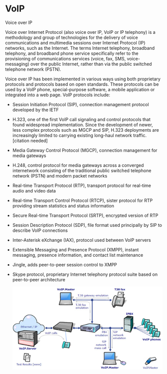 # VoIP


Voice over IP

Voice over Internet Protocol (also voice over IP, VoIP or IP telephony)
is a methodology and group of technologies for the delivery of voice
communications and multimedia sessions over Internet Protocol (IP)
networks, such as the Internet. The terms Internet telephony, broadband
telephony, and broadband phone service specifically refer to the
provisioning of communications services (voice, fax, SMS,
voice-messaging) over the public Internet, rather than via the public
switched telephone network (PSTN).

Voice over IP has been implemented in various ways using both
proprietary protocols and protocols based on open standards. These
protocols can be used by a VoIP phone, special-purpose software, a
mobile application or integrated into a web page. VoIP protocols
include:

- Session Initiation Protocol (SIP), connection management protocol
    developed by the IETF

- H.323, one of the first VoIP call signaling and control protocols
    that found widespread implementation. Since the development of
    newer, less complex protocols such as MGCP and SIP, H.323
    deployments are increasingly limited to carrying existing long-haul
    network traffic.\[citation needed\]

- Media Gateway Control Protocol (MGCP), connection management for
    media gateways

- H.248, control protocol for media gateways across a converged
    internetwork consisting of the traditional public switched telephone
    network (PSTN) and modern packet networks

- Real-time Transport Protocol (RTP), transport protocol for real-time
    audio and video data

- Real-time Transport Control Protocol (RTCP), sister protocol for RTP
    providing stream statistics and status information

- Secure Real-time Transport Protocol (SRTP), encrypted version of RTP

- Session Description Protocol (SDP), file format used principally by
    SIP to describe VoIP connections

- Inter-Asterisk eXchange (IAX), protocol used between VoIP servers

- Extensible Messaging and Presence Protocol (XMPP), instant
    messaging, presence information, and contact list maintenance

- Jingle, adds peer-to-peer session control to XMPP

- Skype protocol, proprietary Internet telephony protocol suite based
    on peer-to-peer architecture

    ![](./images/15009171.png?width=251)

